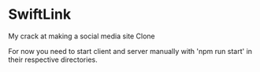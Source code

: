 # SwiftLink
My crack at making a social media site Clone

For now you need to start client and server manually with 'npm run start' in their respective directories.
